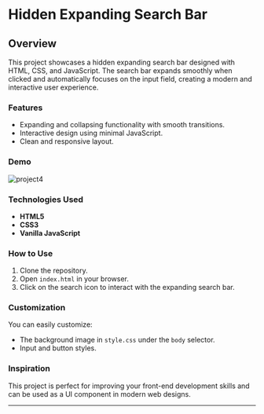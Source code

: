 # Hidden Expanding Search Bar

## Overview
This project showcases a hidden expanding search bar designed with HTML, CSS, and JavaScript. The search bar expands smoothly when clicked and automatically focuses on the input field, creating a modern and interactive user experience.

### Features
- Expanding and collapsing functionality with smooth transitions.
- Interactive design using minimal JavaScript.
- Clean and responsive layout.

### Demo
![project4](https://github.com/user-attachments/assets/5c3f5ef1-5cd2-4b33-9409-0592fd655479)

### Technologies Used
- **HTML5**
- **CSS3**
- **Vanilla JavaScript**

### How to Use
1. Clone the repository.
2. Open `index.html` in your browser.
3. Click on the search icon to interact with the expanding search bar.

### Customization
You can easily customize:
- The background image in `style.css` under the `body` selector.
- Input and button styles.

### Inspiration
This project is perfect for improving your front-end development skills and can be used as a UI component in modern web designs.

---
